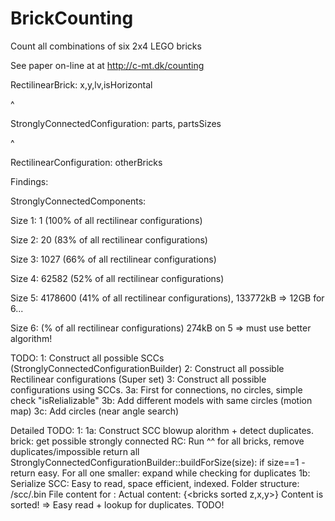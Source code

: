 # BrickCounting
Count all combinations of six 2x4 LEGO bricks

See paper on-line at at http://c-mt.dk/counting

RectilinearBrick: x,y,lv,isHorizontal

^

StronglyConnectedConfiguration: parts, partsSizes

^

RectilinearConfiguration: otherBricks


Findings:

 StronglyConnectedComponents:

  Size 1: 1 (100% of all rectilinear configurations)

  Size 2: 20 (83% of all rectilinear configurations)

  Size 3: 1027 (66% of all rectilinear configurations)

  Size 4: 62582 (52% of all rectilinear configurations)

  Size 5: 4178600 (41% of all rectilinear configurations), 133772kB => 12GB for 6...

  Size 6:  (% of all rectilinear configurations) 274kB on 5 => must use better algorithm!


 
TODO:
1: Construct all possible SCCs (StronglyConnectedConfigurationBuilder)
2: Construct all possible Rectilinear configurations (Super set)
3: Construct all possible configurations using SCCs.
 3a: First for connections, no circles, simple check "isRelializable"
 3b: Add different models with same circles (motion map)
 3c: Add circles (near angle search)

Detailed TODO:
1:
 1a: Construct SCC blowup alorithm + detect duplicates.
  brick: get possible strongly connected
  RC: 
   Run ^^ for all bricks, 
   remove duplicates/impossible
   return all
  StronglyConnectedConfigurationBuilder::buildForSize(size):
   if size==1 - return easy.
   For all one smaller: expand while checking for duplicates
 1b: Serialize SCC: Easy to read, space efficient, indexed.
  Folder structure: /scc/<size>.bin 
  File content for <size>:
   Actual content: {<bricks sorted z,x,y>}
   Content is sorted! => Easy read + lookup for duplicates.
  TODO!
